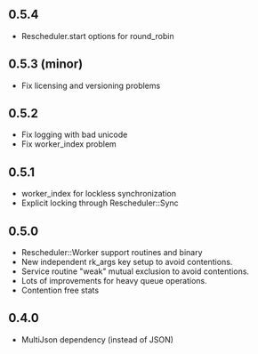 0.5.4
-----
* Rescheduler.start options for round_robin

0.5.3 (minor)
-----
* Fix licensing and versioning problems

0.5.2
-----
* Fix logging with bad unicode
* Fix worker_index problem

0.5.1
-----
* worker_index for lockless synchronization
* Explicit locking through Rescheduler::Sync

0.5.0
-----
* Rescheduler::Worker support routines and binary
* New independent rk_args key setup to avoid contentions.
* Service routine "weak" mutual exclusion to avoid contentions.
* Lots of improvements for heavy queue operations.
* Contention free stats

0.4.0
-----
* MultiJson dependency (instead of JSON)
